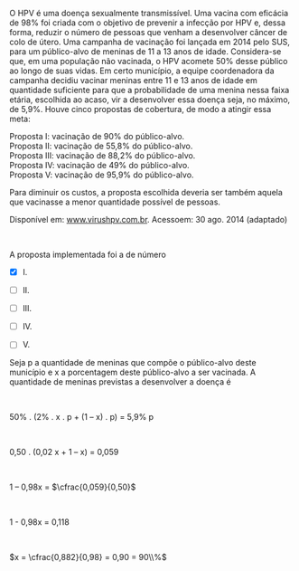 

O HPV é uma doença sexualmente transmissível. Uma vacina com eficácia de 98% foi criada com o objetivo de prevenir a infecção por HPV e, dessa forma, reduzir o número de pessoas que venham a desenvolver câncer de colo de útero. Uma campanha de vacinação foi lançada em 2014 pelo SUS, para um público-alvo de meninas de 11 a 13 anos de idade. Considera-se que, em uma população não vacinada, o HPV acomete 50% desse público ao longo de suas vidas. Em certo município, a equipe coordenadora da campanha decidiu vacinar meninas entre 11 e 13 anos de idade em quantidade suficiente para que a probabilidade de uma menina nessa faixa etária, escolhida ao acaso, vir a desenvolver essa doença seja, no máximo, de 5,9%. Houve cinco propostas de cobertura, de modo a atingir essa meta:

Proposta I: vacinação de 90% do público-alvo.\
Proposta II: vacinação de 55,8% do público-alvo.\
Proposta III: vacinação de 88,2% do público-alvo.\
Proposta IV: vacinação de 49% do público-alvo.\
Proposta V: vacinação de 95,9% do público-alvo.

Para diminuir os custos, a proposta escolhida deveria ser também aquela que vacinasse a menor quantidade possível de pessoas.

Disponível em: www.virushpv.com.br. Acessoem: 30 ago. 2014 (adaptado)

 

A proposta implementada foi a de número



- [x] I.
- [ ] II.
- [ ] III.
- [ ] IV.
- [ ] V.


Seja p a quantidade de meninas que compõe o público-alvo deste município e x a porcentagem deste público-alvo a ser vacinada. A quantidade de meninas previstas a desenvolver a doença é

 

50% . (2% . x . p + (1 – x) . p) = 5,9% p

 

0,50 . (0,02 x + 1 – x) = 0,059

 

1 – 0,98x = $\cfrac{0,059}{0,50}$

 

1 - 0,98x = 0,118

 

$x = \cfrac{0,882}{0,98} = 0,90 = 90\\%$

        
